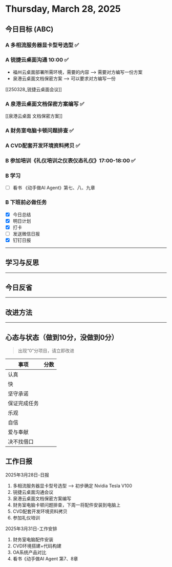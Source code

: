 # Thursday, March 28, 2025

## 今日目标 (ABC)

### A 多相流服务器显卡型号选型 ✅

### A 锐捷云桌面沟通 10:00 ✅

- 福州云桌面部署所需环境，需要的内容 --> 需要对方编写一份方案
- 泉港云桌面文档保密方案 --> 可以要求对方编写一份

[[250328_锐捷云桌面会议]]

### A 泉港云桌面文档保密方案编写 ✅

[[泉港云桌面 文档保密方案]]

### A 财务室电脑卡顿问题排查 ✅

### A CVD配套开发环境资料拷贝 ✅

### B 参加培训《礼仪培训之仪表仪态礼仪》17:00-18:00 ✅

### B 学习

- [ ] 看书 《动手做AI Agent》第七、八、九章

### B 下班前必做任务

- [x] 今日总结
- [x] 明日计划
- [x] 打卡
- [ ] 发送微信日报
- [x] 钉钉日报

---

## 学习与反思

---

## 今日反省

---

## 改进方法

---

## 心态与状态（做到10分，没做到0分）

> 出现“0”分项目，请立即改进

| 事项         | 分数 |
| ------------ | ---- |
| 认真         |      |
| 快           |      |
| 坚守承诺     |      |
| 保证完成任务 |      |
| 乐观         |      |
| 自信         |      |
| 爱与奉献     |      |
| 决不找借口   |      |

## 工作日报

2025年3月28日-日报

1. 多相流服务器显卡型号选型 --> 初步确定 Nvidia Tesla V100
2. 锐捷云桌面沟通会议
3. 泉港云桌面文档保密方案编写
4. 财务室电脑卡顿问题排查，下周一将配件安装到电脑上
5. CVD配套开发环境资料拷贝
6. 参加礼仪培训

2025年3月31日-工作安排

1. 财务室电脑配件安装
2. CVD环境搭建+代码构建
3. OA系统产品对比
4. 看书《动手做AI Agent 第7、8章
